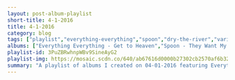 ```yaml
---
layout: post-album-playlist
short-title: 4-1-2016
title: 4-1-2016
category: blog
tags: ["playlist","everything-everything","spoon","dry-the-river","various-artists","the-suicide-machines","the-frights","we-are-the-city","various-artists"]
albums: ["Everything Everything - Get to Heaven","Spoon - They Want My Soul","Dry the River - Shallow Bed (Acoustic)","Various Artists - Dame Fortune","The Suicide Machines - Battle Hymns","The Frights - You Are Going to Hate This","We Are The City - Above Club","Various Artists - Dark Matter"]
playlist-id: 3PuZBRwhnpWBv9SineAyG2
playlist-img: https://mosaic.scdn.co/640/ab67616d0000b27302cb2570af6b328d39ae2ee0ab67616d0000b2732fc2abec424f2add74535274ab67616d0000b273802f73465c01be8fd309babcab67616d0000b2739288bc6a8c1f2fca8b5eddf9
summary: "A playlist of albums I created on 04-01-2016 featuring Everything Everything, Spoon, Dry the River, Various Artists, The Suicide Machines, The Frights, We Are The City, and Various Artists."
---
```

